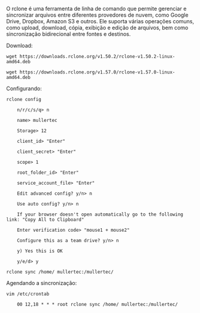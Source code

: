 O rclone é uma ferramenta de linha de comando que permite gerenciar e sincronizar arquivos entre diferentes provedores de nuvem, como Google Drive, Dropbox, Amazon S3 e outros. Ele suporta várias operações comuns, como upload, download, cópia, exibição e edição de arquivos, bem como sincronização bidirecional entre fontes e destinos.

Download:

    wget https://downloads.rclone.org/v1.50.2/rclone-v1.50.2-linux-amd64.deb

    wget https://downloads.rclone.org/v1.57.0/rclone-v1.57.0-linux-amd64.deb

Configurando:

	rclone config

        n/r/c/s/q> n
        
        name> mullertec	
        
        Storage> 12
        
        client_id> "Enter"
        
        client_secret> "Enter"

        scope> 1
        
        root_folder_id> "Enter"

        service_account_file> "Enter"

        Edit advanced config? y/n> n
        
        Use auto config? y/n> n

        If your browser doesn't open automatically go to the following link: "Copy All to Clipboard"

        Enter verification code> "mouse1 + mouse2"

        Configure this as a team drive? y/n> n

        y) Yes this is OK

        y/e/d> y

    rclone sync /home/ mullertec:/mullertec/

Agendando a sincronização:

    vim /etc/crontab
	
        00 12,18 * * * root rclone sync /home/ mullertec:/mullertec/
